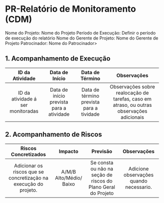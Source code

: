 # PR-Relatório de Monitoramento (CDM)

Nome do Projeto: Nome do Projeto
Período de Execução: Definir o período de execução do relatório
Nome do Gerente de Projeto: Nome do Gerente de Projeto
Patrocinador: Nome do Patrocinador>

## 1. Acompanhamento de Execução

| ID da Atividade | Data de Início | Data de Término | Observações | 
|:---------------:|:--------------:|:---------------:|:-----------:|
| ID da atividade á ser monitoradas | Data de início prevista para a atividade | Data de término prevista para a tividade | Observações sobre realocação de tarefas, caso em atraso, ou outras observações adicionais |

## 2. Acompanhamento de Riscos

| Riscos Concretizados | Impacto | Previsão | Observações |
|:--------------------:|:-------:|:--------:|:-----------:|
| Adicionar os riscos que se concretização na execução do projeto. | A/M/B Alto/Médio/ Baixo | Se consta ou não na seção de riscos do Plano Geral do Projeto | Adicione observações quando necessario. 
